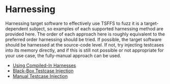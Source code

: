 # Harnessing

Harnessing target software to effectively use TSFFS to fuzz it is a target-dependent
subject, so examples of each supported harnessing method are provided here. The order of
each approach here is roughly equivalent to the preferred order harnessing should be
tried. If possible, the target software should be harnessed at the source-code level. If
not, try injecting testcases into its memory directly, and if this is still not possible
or not appropriate for your use case, the fully-manual approach can be used.

- [Using Compiled-In Harnesses](compiled-in.md)
- [Black-Box Testcase Injection](black-box.md)
- [Manual Testcase Injection](manual.md)